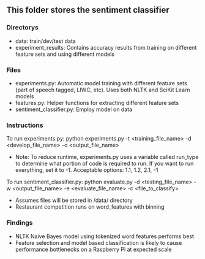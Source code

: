 ## This folder stores the sentiment classifier

### Directorys
* data: train/dev/test data
* experiment_results: Contains accuracy results from training on different feature sets and using different models

### Files
* experiments.py: Automatic model training with different feature sets (part of speech tagged, LIWC, etc). Uses both NLTK and SciKit Learn models
* features.py: Helper functions for extracting different feature sets
* sentiment_classifier.py: Employ model on data

### Instructions
To run experiments.py: python experiments.py -t <training_file_name> -d <develop_file_name> -o <output_file_name>
* Note: To reduce runtime, experiments.py uses a variable called run_type to determine what portion of code is required to run. If you want to run everything, set it to -1. Acceptable options: 1.1, 1.2, 2.1, -1


To run sentiment_classifier.py: python evaluate.py -d <testing_file_name> -w <output_file_name> -e <evaluate_file_name> -c <file_to_classify>
* Assumes files will be stored in /data/ directory
* Restaurant competition runs on word_features with binning

### Findings
* NLTK Naive Bayes model using tokenized word features performs best
* Feature selection and model based classification is likely to cause performance bottlenecks on a Raspberry Pi at expected scale